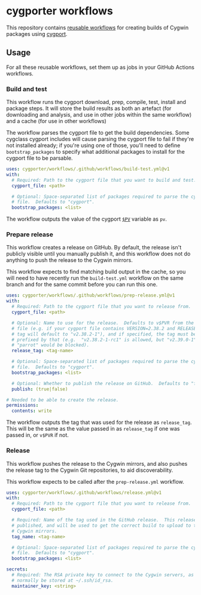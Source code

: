 # cygporter workflows

This repository contains [reusable workflows][] for creating builds of Cygwin
packages using [cygport][].

## Usage

For all these reusable workflows, set them up as jobs in your GitHub Actions
workflows.

### Build and test

This workflow runs the cygport download, prep, compile, test, install and
package steps.  It will store the build results as both an artefact (for
downloading and analysis, and use in other jobs within the same workflow) and a
cache (for use in other workflows)

The workflow parses the cygport file to get the build dependencies.  Some
cygclass cygport includes will cause parsing the cygport file to fail if
they're not installed already; if you're using one of those, you'll need to
define `bootstrap_packages` to specify what additional packages to install for
the cygport file to be parsable.

```yaml
uses: cygporter/workflows/.github/workflows/build-test.yml@v1
with:
  # Required: Path to the cygport file that you want to build and test.
  cygport_file: <path>

  # Optional: Space-separated list of packages required to parse the cygport
  # file.  Defaults to "cygport".
  bootstrap_packages: <list>
```

The workflow outputs the value of the cygport [`$PV`][PV] variable as `pv`.

### Prepare release

This workflow creates a release on GitHub.  By default, the release isn't
publicly visible until you manually publish it, and this workflow does not do
anything to push the release to the Cygwin mirrors.

This workflow expects to find matching build output in the cache, so you will
need to have recently run the `build-test.yml` workflow on the same branch and
for the same commit before you can run this one.

```yaml
uses: cygporter/workflows/.github/workflows/prep-release.yml@v1
with:
  # Required: Path to the cygport file that you want to release from.
  cygport_file: <path>

  # Optional: Name to use for the release.  Defaults to v$PVR from the cygport
  # file (e.g. if your cygport file contains VERSION=2.38.2 and RELEASE=1, the
  # tag will default to "v2.38.2-1"), and if specified, the tag must be
  # prefixed by that (e.g.  "v2.38.2-1-rc1" is allowed, but "v2.39.0-1" or
  # "parrot" would be blocked).
  release_tag: <tag-name>

  # Optional: Space-separated list of packages required to parse the cygport
  # file.  Defaults to "cygport".
  bootstrap_packages: <list>

  # Optional: Whether to publish the release on GitHub.  Defaults to "false".
  publish: (true|false)

# Needed to be able to create the release.
permissions:
  contents: write
```

The workflow outputs the tag that was used for the release as `release_tag`.
This will be the same as the value passed in as `release_tag` if one was passed
in, or `v$PVR` if not.

### Release

This workflow pushes the release to the Cygwin mirrors, and also pushes the
release tag to the Cygwin Git repositories, to aid discoverability.

This workflow expects to be called after the `prep-release.yml` workflow.

```yaml
uses: cygporter/workflows/.github/workflows/release.yml@v1
with:
  # Required: Path to the cygport file that you want to release from.
  cygport_file: <path>

  # Required: Name of the tag used in the GitHub release.  This release must be
  # published, and will be used to get the correct build to upload to the
  # Cygwin mirrors.
  tag_name: <tag-name>

  # Optional: Space-separated list of packages required to parse the cygport
  # file.  Defaults to "cygport".
  bootstrap_packages: <list>

secrets:
  # Required: The RSA private key to connect to the Cygwin servers, as would
  # normally be stored at ~/.ssh/id_rsa.
  maintainer_key: <string>
```

[reusable workflows]: https://docs.github.com/en/actions/using-workflows/reusing-workflows
[cygport]: https://cygwin.github.io/cygport/
[cygporter/action]: https://github.com/cygporter/action
[actions]: https://docs.github.com/en/actions/creating-actions/about-custom-actions
[PV]: https://cygwin.github.io/cygport/syntax_cygpart.html#PV
